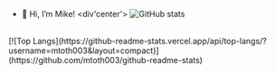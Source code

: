 - 👋 Hi, I’m Mike!
<div'center'>
![GitHub stats](https://github-readme-stats.vercel.app/api?username=mtoth003&show_icons=true&theme=radical)
</br>
[![Top Langs](https://github-readme-stats.vercel.app/api/top-langs/?username=mtoth003&layout=compact)](https://github.com/mtoth003/github-readme-stats)
</div>

<!---
mtoth003/mtoth003 is a ✨ special ✨ repository because its `README.md` (this file) appears on your GitHub profile.
You can click the Preview link to take a look at your changes.
--->
